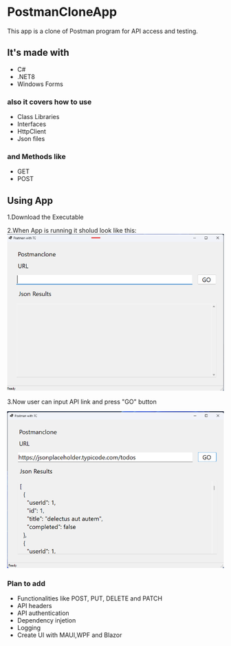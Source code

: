 # PostmanCloneApp
This app is a clone of Postman program for API access and testing.
## It's made with 
* C#
* .NET8
* Windows Forms
### also it covers how to use
* Class Libraries
* Interfaces
* HttpClient
* Json files
### and Methods like
* GET
* POST

## Using App
1.Download the Executable

2.When App is running it sholud look like this:
![Postman clone ready to run](Images/scr1.png "Program opened.")

3.Now user can input API link and press "GO" button

![Postman clone ready to run](Images/scr2.png "Json file presented")

### Plan to add
* Functionalities like POST, PUT, DELETE and PATCH
* API headers
* API authentication
* Dependency injetion
* Logging
* Create UI with MAUI,WPF and Blazor
